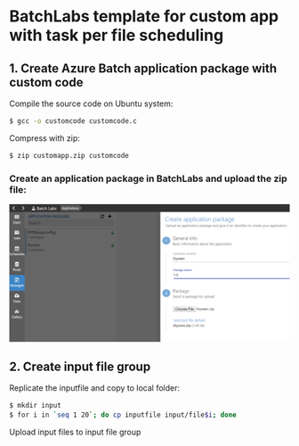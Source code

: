 # BatchLabs template for custom app with task per file scheduling

## 1. Create Azure Batch application package with custom code
Compile the source code on Ubuntu system:
```bash
$ gcc -o customcode customcode.c
```
Compress with zip:
```bash
$ zip customapp.zip customcode
```
### Create an application package in BatchLabs and upload the zip file:
![apppackage](screenshots/apppackage.PNG)

## 2. Create input file group
Replicate the inputfile and copy to local folder:
```bash
$ mkdir input
$ for i in `seq 1 20`; do cp inputfile input/file$i; done
```
Upload input files to input file group
